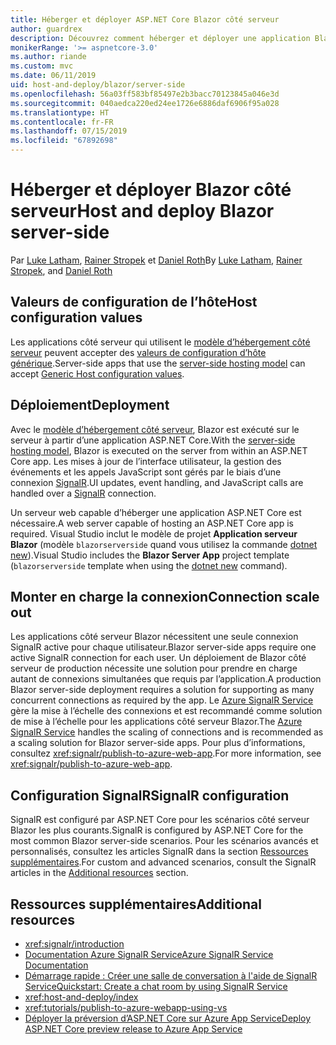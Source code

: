 ```yaml
---
title: Héberger et déployer ASP.NET Core Blazor côté serveur
author: guardrex
description: Découvrez comment héberger et déployer une application Blazor côté serveur avec ASP.NET Core.
monikerRange: '>= aspnetcore-3.0'
ms.author: riande
ms.custom: mvc
ms.date: 06/11/2019
uid: host-and-deploy/blazor/server-side
ms.openlocfilehash: 56a03ff583bf85497e2b3bacc70123845a046e3d
ms.sourcegitcommit: 040aedca220ed24ee1726e6886daf6906f95a028
ms.translationtype: HT
ms.contentlocale: fr-FR
ms.lasthandoff: 07/15/2019
ms.locfileid: "67892698"
---
```

# <a name="host-and-deploy-blazor-server-side"></a><span data-ttu-id="d5ab6-103">Héberger et déployer Blazor côté serveur</span><span class="sxs-lookup"><span data-stu-id="d5ab6-103">Host and deploy Blazor server-side</span></span>

<span data-ttu-id="d5ab6-104">Par [Luke Latham](https://github.com/guardrex), [Rainer Stropek](https://www.timecockpit.com) et [Daniel Roth](https://github.com/danroth27)</span><span class="sxs-lookup"><span data-stu-id="d5ab6-104">By [Luke Latham](https://github.com/guardrex), [Rainer Stropek](https://www.timecockpit.com), and [Daniel Roth](https://github.com/danroth27)</span></span>

## <a name="host-configuration-values"></a><span data-ttu-id="d5ab6-105">Valeurs de configuration de l’hôte</span><span class="sxs-lookup"><span data-stu-id="d5ab6-105">Host configuration values</span></span>

<span data-ttu-id="d5ab6-106">Les applications côté serveur qui utilisent le [modèle d’hébergement côté serveur](xref:blazor/hosting-models#server-side) peuvent accepter des [valeurs de configuration d’hôte générique](xref:fundamentals/host/generic-host#host-configuration).</span><span class="sxs-lookup"><span data-stu-id="d5ab6-106">Server-side apps that use the [server-side hosting model](xref:blazor/hosting-models#server-side) can accept [Generic Host configuration values](xref:fundamentals/host/generic-host#host-configuration).</span></span>

## <a name="deployment"></a><span data-ttu-id="d5ab6-107">Déploiement</span><span class="sxs-lookup"><span data-stu-id="d5ab6-107">Deployment</span></span>

<span data-ttu-id="d5ab6-108">Avec le [modèle d’hébergement côté serveur](xref:blazor/hosting-models#server-side), Blazor est exécuté sur le serveur à partir d’une application ASP.NET Core.</span><span class="sxs-lookup"><span data-stu-id="d5ab6-108">With the [server-side hosting model](xref:blazor/hosting-models#server-side), Blazor is executed on the server from within an ASP.NET Core app.</span></span> <span data-ttu-id="d5ab6-109">Les mises à jour de l’interface utilisateur, la gestion des événements et les appels JavaScript sont gérés par le biais d’une connexion [SignalR](xref:signalr/introduction).</span><span class="sxs-lookup"><span data-stu-id="d5ab6-109">UI updates, event handling, and JavaScript calls are handled over a [SignalR](xref:signalr/introduction) connection.</span></span>

<span data-ttu-id="d5ab6-110">Un serveur web capable d’héberger une application ASP.NET Core est nécessaire.</span><span class="sxs-lookup"><span data-stu-id="d5ab6-110">A web server capable of hosting an ASP.NET Core app is required.</span></span> <span data-ttu-id="d5ab6-111">Visual Studio inclut le modèle de projet **Application serveur Blazor** (modèle `blazorserverside` quand vous utilisez la commande [dotnet new](/dotnet/core/tools/dotnet-new)).</span><span class="sxs-lookup"><span data-stu-id="d5ab6-111">Visual Studio includes the **Blazor Server App** project template (`blazorserverside` template when using the [dotnet new](/dotnet/core/tools/dotnet-new) command).</span></span>

## <a name="connection-scale-out"></a><span data-ttu-id="d5ab6-112">Monter en charge la connexion</span><span class="sxs-lookup"><span data-stu-id="d5ab6-112">Connection scale out</span></span>

<span data-ttu-id="d5ab6-113">Les applications côté serveur Blazor nécessitent une seule connexion SignalR active pour chaque utilisateur.</span><span class="sxs-lookup"><span data-stu-id="d5ab6-113">Blazor server-side apps require one active SignalR connection for each user.</span></span> <span data-ttu-id="d5ab6-114">Un déploiement de Blazor côté serveur de production nécessite une solution pour prendre en charge autant de connexions simultanées que requis par l’application.</span><span class="sxs-lookup"><span data-stu-id="d5ab6-114">A production Blazor server-side deployment requires a solution for supporting as many concurrent connections as required by the app.</span></span> <span data-ttu-id="d5ab6-115">Le [Azure SignalR Service](/azure/azure-signalr/) gère la mise à l’échelle des connexions et est recommandé comme solution de mise à l’échelle pour les applications côté serveur Blazor.</span><span class="sxs-lookup"><span data-stu-id="d5ab6-115">The [Azure SignalR Service](/azure/azure-signalr/) handles the scaling of connections and is recommended as a scaling solution for Blazor server-side apps.</span></span> <span data-ttu-id="d5ab6-116">Pour plus d’informations, consultez <xref:signalr/publish-to-azure-web-app>.</span><span class="sxs-lookup"><span data-stu-id="d5ab6-116">For more information, see <xref:signalr/publish-to-azure-web-app>.</span></span>

## <a name="signalr-configuration"></a><span data-ttu-id="d5ab6-117">Configuration SignalR</span><span class="sxs-lookup"><span data-stu-id="d5ab6-117">SignalR configuration</span></span>

<span data-ttu-id="d5ab6-118">SignalR est configuré par ASP.NET Core pour les scénarios côté serveur Blazor les plus courants.</span><span class="sxs-lookup"><span data-stu-id="d5ab6-118">SignalR is configured by ASP.NET Core for the most common Blazor server-side scenarios.</span></span> <span data-ttu-id="d5ab6-119">Pour les scénarios avancés et personnalisés, consultez les articles SignalR dans la section [Ressources supplémentaires](#additional-resources).</span><span class="sxs-lookup"><span data-stu-id="d5ab6-119">For custom and advanced scenarios, consult the SignalR articles in the [Additional resources](#additional-resources) section.</span></span>

## <a name="additional-resources"></a><span data-ttu-id="d5ab6-120">Ressources supplémentaires</span><span class="sxs-lookup"><span data-stu-id="d5ab6-120">Additional resources</span></span>

* <xref:signalr/introduction>
* [<span data-ttu-id="d5ab6-121">Documentation Azure SignalR Service</span><span class="sxs-lookup"><span data-stu-id="d5ab6-121">Azure SignalR Service Documentation</span></span>](/azure/azure-signalr/)
* [<span data-ttu-id="d5ab6-122">Démarrage rapide : Créer une salle de conversation à l'aide de SignalR Service</span><span class="sxs-lookup"><span data-stu-id="d5ab6-122">Quickstart: Create a chat room by using SignalR Service</span></span>](/azure/azure-signalr/signalr-quickstart-dotnet-core)
* <xref:host-and-deploy/index>
* <xref:tutorials/publish-to-azure-webapp-using-vs>
* [<span data-ttu-id="d5ab6-123">Déployer la préversion d’ASP.NET Core sur Azure App Service</span><span class="sxs-lookup"><span data-stu-id="d5ab6-123">Deploy ASP.NET Core preview release to Azure App Service</span></span>](xref:host-and-deploy/azure-apps/index#deploy-aspnet-core-preview-release-to-azure-app-service)
